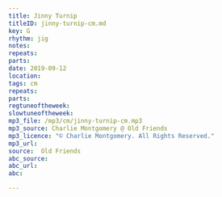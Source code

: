 ```yaml
---
title: Jinny Turnip
titleID: jinny-turnip-cm.md
key: G
rhythm: jig
notes:
repeats:
parts:
date: 2019-09-12
location:
tags: cm 
repeats:
parts:
regtuneoftheweek:
slowtuneoftheweek:
mp3_file: /mp3/cm/jinny-turnip-cm.mp3
mp3_source: Charlie Montgomery @ Old Friends
mp3_licence: "© Charlie Montgomery. All Rights Reserved."
mp3_url:
source:  Old Friends
abc_source:
abc_url:
abc:

---
```

